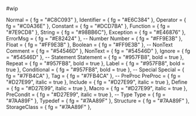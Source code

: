 #wip

Normal = { fg = "#C8C093" },
Identifier = { fg = "#E6C384" },
Operator = { fg = "#C0A36E" },
Constant = { fg = "#DCD7BA" },
Function = { fg = "#7E9CD8" },
String = { fg = "#98BB6C"},
Exception = { fg = "#E46876" },
ErrorMsg = { fg = "#E82424" },
-- Number
Number = { fg = "#FF9E3B" },
Float = { fg = "#FF9E3B" },
Boolean = { fg = "#FF9E3B" },
-- NonText
Comment = { fg = "#54546D" },
NonText = { fg = "#54546D" },
Ignore = { fg = "#54546D" },
-- Statement
Statement = { fg = "#957FB8", bold = true },
Repeat = { fg = "#957FB8", bold = true },
Label = { fg = "#957FB8", bold = true },
Conditional = { fg = "#957FB8", bold = true },
-- Special
Special = { fg = "#7FB4CA" },
Tag = { fg = "#7FB4CA" },
-- PreProc
PreProc = { fg = "#D27E99", italic = true },
Include = { fg = "#D27E99", italic = true },
Define = { fg = "#D27E99", italic = true },
Macro = { fg = "#D27E99", italic = true },
PreCondit = { fg = "#D27E99", italic = true },
-- Type
Type = { fg = "#7AA89F" },
Typedef = { fg = "#7AA89F" },
Structure = { fg = "#7AA89F" },
StorageClass = { fg = "#7AA89F" },
